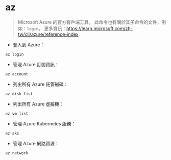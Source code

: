 # az

> Microsoft Azure 的官方客戶端工具。
> 此命令也有關於其子命令的文件，例如：`login`。
> 更多資訊：<https://learn.microsoft.com/zh-tw/cli/azure/reference-index>.

- 登入到 Azure：

`az login`

- 管理 Azure 訂閱資訊：

`az account`

- 列出所有 Azure 託管磁碟：

`az disk list`

- 列出所有 Azure 虛擬機：

`az vm list`

- 管理 Azure Kubernetes 服務：

`az aks`

- 管理 Azure 網路資源：

`az network`
